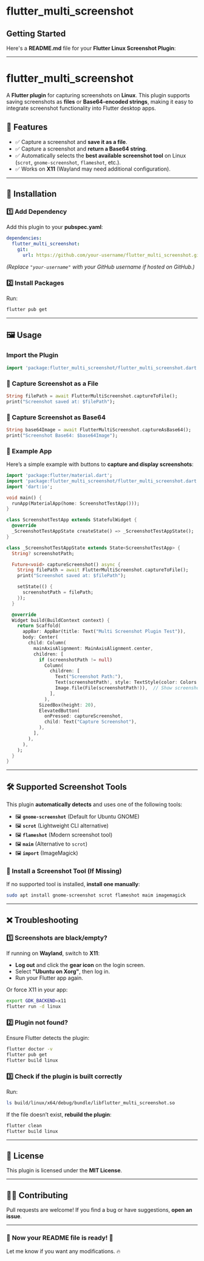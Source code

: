 # flutter_multi_screenshot

## Getting Started

Here's a **README.md** file for your **Flutter Linux Screenshot Plugin**:  

---

# **flutter_multi_screenshot**
A **Flutter plugin** for capturing screenshots on **Linux**. This plugin supports saving screenshots as **files** or **Base64-encoded strings**, making it easy to integrate screenshot functionality into Flutter desktop apps.

## **📌 Features**
- ✅ Capture a screenshot and **save it as a file**.
- ✅ Capture a screenshot and **return a Base64 string**.
- ✅ Automatically selects the **best available screenshot tool** on Linux (`scrot`, `gnome-screenshot`, `flameshot`, etc.).
- ✅ Works on **X11** (Wayland may need additional configuration).

---

## **🚀 Installation**
### **1️⃣ Add Dependency**
Add this plugin to your **pubspec.yaml**:
```yaml
dependencies:
  flutter_multi_screenshot:
    git:
      url: https://github.com/your-username/flutter_multi_screenshot.git
```
*(Replace `"your-username"` with your GitHub username if hosted on GitHub.)*

### **2️⃣ Install Packages**
Run:
```sh
flutter pub get
```

---

## **🖼️ Usage**
### **Import the Plugin**
```dart
import 'package:flutter_multi_screenshot/flutter_multi_screenshot.dart';
```

### **📸 Capture Screenshot as a File**
```dart
String filePath = await FlutterMultiScreenshot.captureToFile();
print("Screenshot saved at: $filePath");
```

### **📸 Capture Screenshot as Base64**
```dart
String base64Image = await FlutterMultiScreenshot.captureAsBase64();
print("Screenshot Base64: $base64Image");
```

### **🎯 Example App**
Here’s a simple example with buttons to **capture and display screenshots**:

```dart
import 'package:flutter/material.dart';
import 'package:flutter_multi_screenshot/flutter_multi_screenshot.dart';
import 'dart:io';

void main() {
  runApp(MaterialApp(home: ScreenshotTestApp()));
}

class ScreenshotTestApp extends StatefulWidget {
  @override
  _ScreenshotTestAppState createState() => _ScreenshotTestAppState();
}

class _ScreenshotTestAppState extends State<ScreenshotTestApp> {
  String? screenshotPath;

  Future<void> captureScreenshot() async {
    String filePath = await FlutterMultiScreenshot.captureToFile();
    print("Screenshot saved at: $filePath");

    setState(() {
      screenshotPath = filePath;
    });
  }

  @override
  Widget build(BuildContext context) {
    return Scaffold(
      appBar: AppBar(title: Text("Multi Screenshot Plugin Test")),
      body: Center(
        child: Column(
          mainAxisAlignment: MainAxisAlignment.center,
          children: [
            if (screenshotPath != null)
              Column(
                children: [
                  Text("Screenshot Path:"),
                  Text(screenshotPath!, style: TextStyle(color: Colors.blue)),
                  Image.file(File(screenshotPath!)),  // Show screenshot
                ],
              ),
            SizedBox(height: 20),
            ElevatedButton(
              onPressed: captureScreenshot,
              child: Text("Capture Screenshot"),
            ),
          ],
        ),
      ),
    );
  }
}
```

---

## **🛠️ Supported Screenshot Tools**
This plugin **automatically detects** and uses one of the following tools:
- 🖼 **`gnome-screenshot`** (Default for Ubuntu GNOME)
- 🖼 **`scrot`** (Lightweight CLI alternative)
- 🖼 **`flameshot`** (Modern screenshot tool)
- 🖼 **`maim`** (Alternative to `scrot`)
- 🖼 **`import`** (ImageMagick)

### **📌 Install a Screenshot Tool (If Missing)**
If no supported tool is installed, **install one manually**:

```sh
sudo apt install gnome-screenshot scrot flameshot maim imagemagick
```

---

## **❌ Troubleshooting**
### **1️⃣ Screenshots are black/empty?**
If running on **Wayland**, switch to **X11**:
- **Log out** and click the **gear icon** on the login screen.
- Select **"Ubuntu on Xorg"**, then log in.
- Run your Flutter app again.

Or force X11 in your app:
```sh
export GDK_BACKEND=x11
flutter run -d linux
```

### **2️⃣ Plugin not found?**
Ensure Flutter detects the plugin:
```sh
flutter doctor -v
flutter pub get
flutter build linux
```

### **3️⃣ Check if the plugin is built correctly**
Run:
```sh
ls build/linux/x64/debug/bundle/libflutter_multi_screenshot.so
```
If the file doesn’t exist, **rebuild the plugin**:
```sh
flutter clean
flutter build linux
```

---

## **📄 License**
This plugin is licensed under the **MIT License**.

---

## **👨‍💻 Contributing**
Pull requests are welcome! If you find a bug or have suggestions, **open an issue**.

---

### 🎯 **Now your README file is ready!** 🚀  
Let me know if you want any modifications. 🔥
